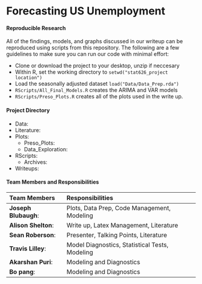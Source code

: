 # Forecasting US Unemployment

#### Reproducible Research

All of the findings, models, and graphs discussed in our writeup can be reproduced using scripts from this repository. The following are a few guidelines to make sure you can run our code with minimal effort:

* Clone or download the project to your desktop, unzip if neccesary
* Within R, set the working directory to `setwd("stat626_project location")`
* Load the seasonally adjusted dataset `load("Data/Data_Prep.rda")`
* `RScripts/All_Final_Models.R` creates the ARIMA and VAR models
* `RScripts/Preso_Plots.R` creates all of the plots used in the write up.

#### Project Directory
* Data:
* Literature:
* Plots:
    * Preso_Plots:
    * Data_Exploration:
* RScripts:
    * Archives:
* Writeups:

#### Team Members and Responsibilities

| Team Members         | Responsibilities                               |
|:---------------------|:-----------------------------------------------|
| **Joseph Blubaugh**: | Plots, Data Prep, Code Management, Modeling    |
| **Alison Shelton**:  | Write up, Latex Management, Literature         |
| **Sean Roberson**:   | Presenter, Talking Points, Literature          |
| **Travis Lilley**:   | Model Diagnostics, Statistical Tests, Modeling |
| **Akarshan Puri**:   | Modeling and Diagnostics                       |
| **Bo pang**:         | Modeling and Diagnostics                       |
